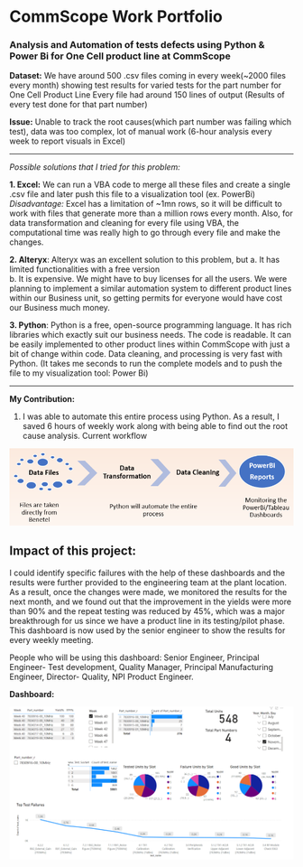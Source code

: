 # CommScope Work Portfolio
### Analysis and Automation of tests defects using Python & Power Bi for One Cell product line at CommScope

**Dataset:** We have around 500 .csv files coming in every week(~2000 files every month) showing test results for varied tests for the part number for One Cell Product Line
          Every file had around 150 lines of output (Results of every test done for that part number)
          
**Issue:** Unable to track the root causes(which part number was failing which test), data was too complex, lot of manual work (6-hour analysis every week to report visuals in Excel)
 
 -----
 
_Possible solutions that I tried for this problem:_


**1. Excel:** We can run a VBA code to merge all these files and create a single .csv file and later push this file to a visualization tool (ex. PowerBi)
          _Disadvantage:_ Excel has a limitation of ~1mn rows, so it will be difficult to work with files that generate more than a million rows every month. Also, for data                             transformation and cleaning for every file using VBA, the computational time was really high to go through every file and make the changes. 
 
**2. Alteryx**: Alteryx was an excellent solution to this problem, but 
          a. It has limited functionalities with a free version  
          b. It is expensive. We might have to buy licenses for all the users. We were planning to implement a similar automation system to different product lines   within our Business unit, so getting permits for everyone would have cost our Business much money.

**3. Python**: Python is a free, open-source programming language. It has rich libraries which exactly suit our business needs. The code is readable. It can be easily implemented to other product lines within CommScope with just a bit of change within code. Data cleaning, and processing is very fast with Python. (It takes me seconds to run the complete models and to push the file to my visualization tool: Power Bi)

-----
**My Contribution:**
1. I was able to automate this entire process using Python.  As a result, I saved 6 hours of weekly work along with being able to find out the root cause analysis.
Current workflow
<img src="commscope_work_portfolio/process.png">

**Impact of this project:** 
----
I could identify specific failures with the help of these dashboards and the results were further provided to the engineering team at the plant location. As a result, once the changes were made, we monitored the results for the next month, and we found out that the improvement in the yields were more than 90% and the repeat testing was reduced by 45%, which was a major breakthrough for us since we have a product line in its testing/pilot phase.
                    This dashboard is now used by the senior engineer to show the results for every weekly meeting.
                    
 People who will be using this dashboard:
 Senior Engineer,
 Principal Engineer- Test development,
 Quality Manager,
 Principal Manufacturing Engineer,
 Director- Quality,
 NPI Product Engineer.

**Dashboard:**

<img src="commscope_work_portfolio/AUTOMATION.png" WIDTH="1000">













 

